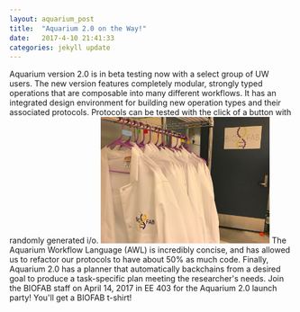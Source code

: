 ```yaml
---
layout: aquarium_post
title:  "Aquarium 2.0 on the Way!"
date:   2017-4-10 21:41:33
categories: jekyll update
---
```


Aquarium version 2.0 is in beta testing now with a select group of UW users. The new version features completely modular, strongly typed operations that are composable into many different workflows. It has an integrated design environment for building new operation types and their associated protocols. Protocols can be tested with the click of a button with randomly generated i/o. 
<img src='/images/biofab-coats.jpg' class='image' style='width: 300px'></img>
The Aquarium Workflow Language (AWL) is incredibly concise, and has allowed us to refactor our protocols to have about 50% as much code. Finally, Aquarium 2.0 has a planner that automatically backchains from a desired goal to produce a task-specific plan meeting the researcher's needs. Join the BIOFAB staff on April 14, 2017 in EE 403 for the Aquarium 2.0 launch party! You'll get a BIOFAB t-shirt!
